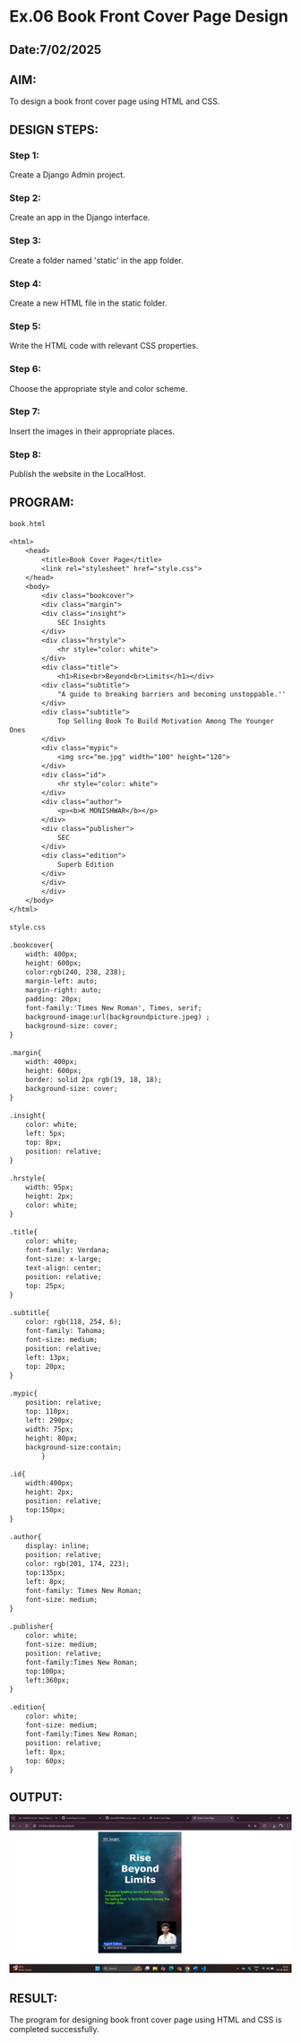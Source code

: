 # Ex.06 Book Front Cover Page Design
## Date:7/02/2025

## AIM:
To design a book front cover page using HTML and CSS.

## DESIGN STEPS:

### Step 1:
Create a Django Admin project.

### Step 2:
Create an app in the Django interface.

### Step 3:
Create a folder named 'static' in the app folder.

### Step 4:
Create a new HTML file in the static folder.

### Step 5:
Write the HTML code with relevant CSS properties.

### Step 6:
Choose the appropriate style and color scheme.

### Step 7:
Insert the images in their appropriate places.

### Step 8:
Publish the website in the LocalHost.

## PROGRAM:
```
book.html

<html>
    <head>
        <title>Book Cover Page</title>
        <link rel="stylesheet" href="style.css">
    </head>
    <body>
        <div class="bookcover">
        <div class="margin">
        <div class="insight">
            SEC Insights
        </div>
        <div class="hrstyle">
            <hr style="color: white">
        </div>
        <div class="title">
            <h1>Rise<br>Beyond<br>Limits</h1></div>
        <div class="subtitle">
            "A guide to breaking barriers and becoming unstoppable.''   
        </div>
        <div class="subtitle">
            Top Selling Book To Build Motivation Among The Younger Ones
        </div>
        <div class="mypic">
            <img src="me.jpg" width="100" height="120">
        </div>
        <div class="id">
            <hr style="color: white">
        </div>
        <div class="author">
            <p><b>K MONISHWAR</b></p>
        </div>
        <div class="publisher">
            SEC
        </div>
        <div class="edition">
            Superb Edition
        </div>
        </div>
        </div>
    </body>
</html>

style.css

.bookcover{
    width: 400px;
    height: 600px;
    color:rgb(240, 238, 238);
    margin-left: auto;
    margin-right: auto;
    padding: 20px;
    font-family:'Times New Roman', Times, serif;
    background-image:url(backgroundpicture.jpeg) ;
    background-size: cover;
}

.margin{
    width: 400px;
    height: 600px;
	border: solid 2px rgb(19, 18, 18);
	background-size: cover;
}
        
.insight{
    color: white;
    left: 5px;
    top: 8px;
    position: relative;
}
        
.hrstyle{
    width: 95px;
	height: 2px;
    color: white;
}

.title{
    color: white;
    font-family: Verdana;
    font-size: x-large;
    text-align: center;
    position: relative;
    top: 25px;      
}

.subtitle{
    color: rgb(118, 254, 6);
    font-family: Tahoma;
    font-size: medium;
    position: relative;
    left: 13px;
    top: 20px;
}

.mypic{
    position: relative;
    top: 110px;
    left: 290px;
    width: 75px;
    height: 80px;
    background-size:contain;
        }

.id{
    width:400px;
    height: 2px;
    position: relative;
    top:150px;
}

.author{
    display: inline;
    position: relative;
    color: rgb(201, 174, 223);
    top:135px; 
    left: 8px;           
    font-family: Times New Roman;
    font-size: medium;
}
        
.publisher{
    color: white;
    font-size: medium;
    position: relative;
    font-family:Times New Roman;
    top:100px;
    left:360px;
}

.edition{
    color: white;
    font-size: medium;
    font-family:Times New Roman;
    position: relative;
    left: 8px;
    top: 60px; 
}
```

## OUTPUT:

![alt text](<Screenshot (48).png>)

## RESULT:
The program for designing book front cover page using HTML and CSS is completed successfully.
